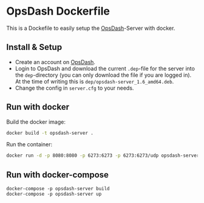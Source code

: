 # OpsDash Dockerfile

This is a Dockefile to easily setup the [OpsDash](https://www.opsdash.com)-Server with docker.

## Install & Setup

- Create an account on [OpsDash](https://www.opsdash.com).
- Login to OpsDash and download the current `.dep`-file for the server into the `dep`-directory (you can only download the file if you are logged in). At the time of writing this is `dep/opsdash-server_1.6_amd64.deb`.
- Change the config in `server.cfg` to your needs.

## Run with docker

Build the docker image:

```bash
docker build -t opsdash-server .
```

Run the container:

```bash
docker run -d -p 8080:8080 -p 6273:6273 -p 6273:6273/udp opsdash-server
```

## Run with docker-compose

```
docker-compose -p opsdash-server build
docker-compose -p opsdash-server up
```
